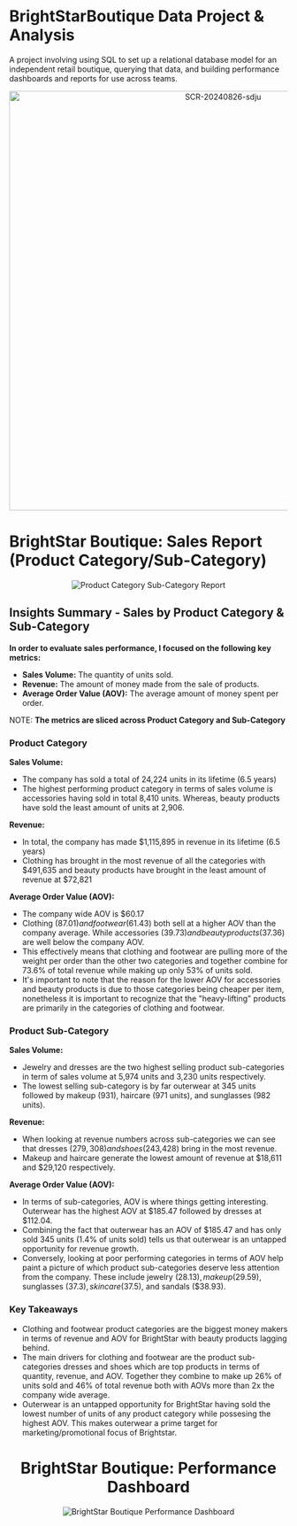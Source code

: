 <div align="left">

  # BrightStarBoutique Data Project & Analysis
A project involving using SQL to set up a relational database model for an independent retail boutique, querying that data, and building performance dashboards and reports for use across teams.

<div align="center"><img width="758" alt="SCR-20240826-sdju" src="https://github.com/user-attachments/assets/de398482-7b7d-449e-b108-373dc8f57cff"></div>

 <div align="left">
 
   # BrightStar Boutique: Sales Report (Product Category/Sub-Category)
 
 </div>

<div align="center"><img alt="Product Category Sub-Category Report" src="https://github.com/user-attachments/assets/ba1f7471-1895-4dea-b43a-ae31611c223a"</div>

<div align="left">
  

  ## Insights Summary - Sales by Product Category & Sub-Category

**In order to evaluate sales performance, I focused on the following key metrics:**

+ **Sales Volume:** The quantity of units sold.
+ **Revenue:** The amount of money made from the sale of products.
+ **Average Order Value (AOV):** The average amount of money spent per order.

NOTE: **The metrics are sliced across Product Category and Sub-Category**

### Product Category

**Sales Volume:**
+ The company has sold a total of 24,224 units in its lifetime (6.5 years)
+ The highest performing product category in terms of sales volume is accessories having sold in total 8,410 units. Whereas, beauty products have sold the least amount of units at 2,906.

**Revenue:**
+ In total, the company has made $1,115,895 in revenue in its lifetime (6.5 years)
+ Clothing has brought in the most revenue of all the categories with $491,635 and beauty products have brought in the least amount of revenue at $72,821

**Average Order Value (AOV):** 
+ The company wide AOV is $60.17
+ Clothing ($87.01) and footwear ($61.43) both sell at a higher AOV than the company average. While accessories ($39.73) and beauty products ($37.36) are well below the company AOV.
+ This effectively means that clothing and footwear are pulling more of the weight per order than the other two categories and together combine for 73.6% of total revenue while making up only 53% of units sold.
+ It's important to note that the reason for the lower AOV for accessories and beauty products is due to those categories being cheaper per item, nonetheless it is important to recognize that the "heavy-lifting" products are primarily in the categories of clothing and footwear.

### Product Sub-Category

**Sales Volume:**
+ Jewelry and dresses are the two highest selling product sub-categories in term of sales volume at 5,974 units and 3,230 units respectively.
+ The lowest selling sub-category is by far outerwear at 345 units followed by makeup (931), haircare (971 units), and sunglasses (982 units).

**Revenue:**
+ When looking at revenue numbers across sub-categories we can see that dresses ($279,308) and shoes ($243,428) bring in the most revenue.
+ Makeup and haircare generate the lowest amount of revenue at $18,611 and $29,120 respectively.

**Average Order Value (AOV):** 
+ In terms of sub-categories, AOV is where things getting interesting. Outerwear has the highest AOV at $185.47 followed by dresses at $112.04.
+ Combining the fact that outerwear has an AOV of $185.47 and has only sold 345 units (1.4% of units sold) tells us that outerwear is an untapped opportunity for revenue growth.
+ Conversely, looking at poor performing categories in terms of AOV help paint a picture of which product sub-categories deserve less attention from the company. These include jewelry ($28.13), makeup ($29.59), sunglasses ($37.3), skincare ($37.5), and sandals ($38.93).

### Key Takeaways
+ Clothing and footwear product categories are the biggest money makers in terms of revenue and AOV for BrightStar with beauty products lagging behind.
+ The main drivers for clothing and footwear are the product sub-categories dresses and shoes which are top products in terms of quantity, revenue, and AOV. Together they combine to make up 26% of units sold and 46% of total revenue both with AOVs more than 2x the company wide average.
+ Outerwear is an untapped opportunity for BrightStar having sold the lowest number of units of any product category while possesing the highest AOV. This makes outerwear a prime target for marketing/promotional focus of Brightstar.

</div>

  # BrightStar Boutique: Performance Dashboard

<div align="center"><img alt="BrightStar Boutique Performance Dashboard" src="https://github.com/user-attachments/assets/cb5268fe-0946-429b-be98-ddaba67e96d8"</div>

</div>
